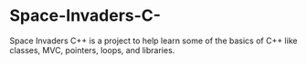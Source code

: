 # Space-Invaders-C-
Space Invaders C++ is a project to help learn some of the basics of C++ like classes, MVC, pointers, loops, and libraries.

